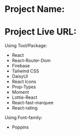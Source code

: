 # Project Name:
# Project Live URL: [](https://recat-dragonnews-auth-revision.web.app/)

Using Tool/Package:
- React
- React-Router-Dom
- Firebase
- Tailwind CSS
- DaisyUI
- React Icons
- Prop-Types
- Moment
- Lottie-React
- React-fast-marquee
- React-rating

Using Font-family:
- Poppins